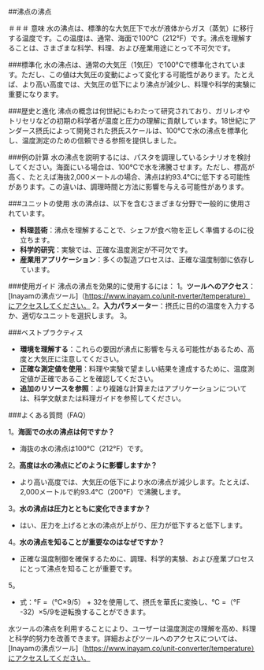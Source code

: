 ##沸点の沸点

＃＃＃ 意味
水の沸点は、標準的な大気圧下で水が液体からガス（蒸気）に移行する温度です。この温度は、通常、海面で100°C（212°F）です。沸点を理解することは、さまざまな科学、料理、および産業用途にとって不可欠です。

###標準化
水の沸点は、通常の大気圧（1気圧）で100°Cで標準化されています。ただし、この値は大気圧の変動によって変化する可能性があります。たとえば、より高い高度では、大気圧の低下により沸点が減少し、料理や科学的実験に重要になります。

###歴史と進化
沸点の概念は何世紀にもわたって研究されており、ガリレオやトリセリなどの初期の科学者が温度と圧力の理解に貢献しています。18世紀にアンダース摂氏によって開発された摂氏スケールは、100°Cで水の沸点を標準化し、温度測定のための信頼できる参照を提供しました。

###例の計算
水の沸点を説明するには、パスタを調理しているシナリオを検討してください。海面にいる場合は、100°Cで水を沸騰させます。ただし、標高が高く、たとえば海抜2,000メートルの場合、沸点は約93.4°Cに低下する可能性があります。この違いは、調理時間と方法に影響を与える可能性があります。

###ユニットの使用
水の沸点は、以下を含むさまざまな分野で一般的に使用されています。
-  **料理芸術**：沸点を理解することで、シェフが食べ物を正しく準備するのに役立ちます。
-  **科学的研究**：実験では、正確な温度測定が不可欠です。
-  **産業用アプリケーション**：多くの製造プロセスは、正確な温度制御に依存しています。

###使用ガイド
沸点の沸点を効果的に使用するには：
1。**ツールへのアクセス**：[Inayamの沸点ツール]（https://www.inayam.co/unit-nverter/temperature）にアクセスしてください。
2。**入力パラメーター**：摂氏に目的の温度を入力するか、適切なユニットを選択します。
3。

###ベストプラクティス
-  **環境を理解する**：これらの要因が沸点に影響を与える可能性があるため、高度と大気圧に注意してください。
-  **正確な測定値を使用**：料理や実験で望ましい結果を達成するために、温度測定値が正確であることを確認してください。
-  **追加のリソースを参照**：より複雑な計算またはアプリケーションについては、科学文献または料理ガイドを参照してください。

###よくある質問（FAQ）

1。**海面での水の沸点は何ですか？**
- 海抜の水の沸点は100°C（212°F）です。

2。**高度は水の沸点にどのように影響しますか？**
- より高い高度では、大気圧の低下により水の沸点が減少します。たとえば、2,000メートルで約93.4°C（200°F）で沸騰します。

3。**水の沸点は圧力とともに変化できますか？**
- はい、圧力を上げると水の沸点が上がり、圧力が低下すると低下します。

4。**水の沸点を知ることが重要なのはなぜですか？**
- 正確な温度制御を確保するために、調理、科学的実験、および産業プロセスにとって沸点を知ることが重要です。

5。
- 式：°F =（°C×9/5） + 32を使用して、摂氏を華氏に変換し、°C =（°F -32）×5/9を逆転換することができます。

水ツールの沸点を利用することにより、ユーザーは温度測定の理解を高め、料理と科学的努力を改善できます。詳細およびツールへのアクセスについては、[Inayamの沸点ツール]（https://www.inayam.co/unit-converter/temperature）にアクセスしてください。